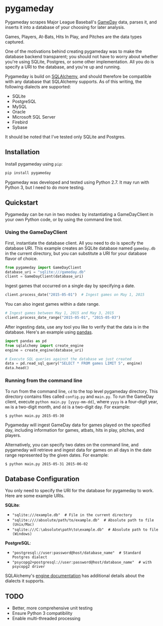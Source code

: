 # pygameday
Pygameday scrapes Major League Baseball's [GameDay](http://mlb.mlb.com/mlb/gameday/#) 
data, parses it, and inserts it into a database of your choosing for 
later analysis.

Games, Players, At-Bats, Hits In Play, and Pitches are the data types
captured.

One of the motivations behind creating pygameday was to make the 
database backend transparent; you should not have to worry about
whether you're using SQLite, Postgres, or some other implementation.
All you do is specify a URI to the database, and you're up and 
running.

Pygameday is build on [SQLAlchemy](http://www.sqlalchemy.org/), and 
should therefore be compatible with any database that SQLAlchemy 
supports. As of this writing, the following dialects are supported:

* SQLite
* PostgreSQL
* MySQL
* Oracle
* Microsoft SQL Server
* Firebird
* Sybase

It should be noted that I've tested only SQLite and Postgres.

## Installation
Install pygameday using `pip`:

```python
pip install pygameday
```

Pygameday was developed and tested using Python 2.7. It may run 
with Python 3, but I need to do more testing.

## Quickstart
Pygameday can be run in two modes:  by instantiating a GameDayClient 
in your own Python code, or by using the command line tool.

### Using the GameDayClient
First, instantiate the database client. All you need to do is 
specify the database URI. This example creates an SQLite database
named `gameday.db` in the current directory, but you can substitute
a URI for your database flavor of choice.

```python
from pygameday import GameDayClient
database_uri = "sqlite:///gameday.db"
client = GameDayClient(database_uri)
```

Ingest games that occurred on a single day by specifying a date.
```python
client.process_date("2015-05-01")  # Ingest games on May 1, 2015
```

You can also ingest games within a date range.
```python
# Ingest games between May 1, 2015 and May 3, 2015
client.process_date_range("2015-05-01", "2015-05-03")
```

After ingesting data, use any tool you like to verify that the 
data is in the database. Here's an example using [pandas](http://pandas.pydata.org/).

```python
import pandas as pd
from sqlalchemy import create_engine
engine = create_engine(database_uri)

# Execute SQL queries against the database we just created
data = pd.read_sql_query("SELECT * FROM games LIMIT 5", engine)
data.head()
```

### Running from the command line
To run from the command line, `cd` to the top level pygameday 
directory. This directory contains files called `config.py` and 
`main.py`. To run the GameDay client, execute 
`python main.py [yyyy-mm-dd]`, 
where `yyyy` is a four-digit year, `mm` is a two-digit month, and 
`dd` is a two-digit day.  For example:

```
$ python main.py 2015-05-30
```

Pygameday will ingest GameDay data for games played on the 
specified day, including information for games, atbats, hits in play, 
pitches, and players. 

Alternatively, you can specify two dates on the command line, and
pygameday will retrieve and ingest data for games on all days 
in the date range represented by the given dates.  For example:

```
$ python main.py 2015-05-31 2015-06-02
```

## Database Configuration
You only need to specify the URI for the database for pygameday to work.
Here are some example URIs.

**SQLite**: 
* `"sqlite:///example.db"  # File in the current directory`
* `"sqlite:////absolute/path/to/example.db"  # Absolute path to file (Unix/Mac)`
* `"sqlite:///C:\absolute\path\to\example.db"  # Absolute path to file (Windows)`

**PostgreSQL**:
* `"postgresql://user:password@host/database_name"  # Standard Postgres dialect`
* `"psycopg2+postgresql://user:password@host/database_name"  # with psycopg2 driver`

SQLAlchemy's [engine documentation](http://docs.sqlalchemy.org/en/latest/core/engines.html)
has additional details about the dialects it supports.

## TODO
* Better, more comprehensive unit testing
* Ensure Python 3 compatibility
* Enable multi-threaded processing
